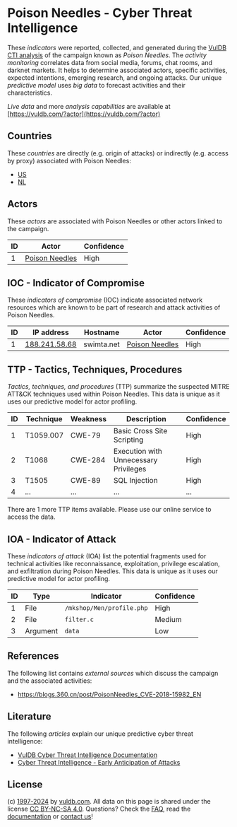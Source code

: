 # Poison Needles - Cyber Threat Intelligence

These _indicators_ were reported, collected, and generated during the [VulDB CTI analysis](https://vuldb.com/?kb.cti) of the campaign known as _Poison Needles_. The _activity monitoring_ correlates data from social media, forums, chat rooms, and darknet markets. It helps to determine associated actors, specific activities, expected intentions, emerging research, and ongoing attacks. Our unique _predictive model_ uses _big data_ to forecast activities and their characteristics.

_Live data_ and more _analysis capabilities_ are available at [https://vuldb.com/?actor](https://vuldb.com/?actor)

## Countries

These _countries_ are directly (e.g. origin of attacks) or indirectly (e.g. access by proxy) associated with Poison Needles:

* [US](https://vuldb.com/?country.us)
* [NL](https://vuldb.com/?country.nl)

## Actors

These _actors_ are associated with Poison Needles or other actors linked to the campaign.

ID | Actor | Confidence
-- | ----- | ----------
1 | [Poison Needles](https://vuldb.com/?actor.poison_needles) | High

## IOC - Indicator of Compromise

These _indicators of compromise_ (IOC) indicate associated network resources which are known to be part of research and attack activities of Poison Needles.

ID | IP address | Hostname | Actor | Confidence
-- | ---------- | -------- | ----- | ----------
1 | [188.241.58.68](https://vuldb.com/?ip.188.241.58.68) | swimta.net | [Poison Needles](https://vuldb.com/?actor.poison_needles) | High

## TTP - Tactics, Techniques, Procedures

_Tactics, techniques, and procedures_ (TTP) summarize the suspected MITRE ATT&CK techniques used within Poison Needles. This data is unique as it uses our predictive model for actor profiling.

ID | Technique | Weakness | Description | Confidence
-- | --------- | -------- | ----------- | ----------
1 | T1059.007 | CWE-79 | Basic Cross Site Scripting | High
2 | T1068 | CWE-284 | Execution with Unnecessary Privileges | High
3 | T1505 | CWE-89 | SQL Injection | High
4 | ... | ... | ... | ...

There are 1 more TTP items available. Please use our online service to access the data.

## IOA - Indicator of Attack

These _indicators of attack_ (IOA) list the potential fragments used for technical activities like reconnaissance, exploitation, privilege escalation, and exfiltration during Poison Needles. This data is unique as it uses our predictive model for actor profiling.

ID | Type | Indicator | Confidence
-- | ---- | --------- | ----------
1 | File | `/mkshop/Men/profile.php` | High
2 | File | `filter.c` | Medium
3 | Argument | `data` | Low

## References

The following list contains _external sources_ which discuss the campaign and the associated activities:

* https://blogs.360.cn/post/PoisonNeedles_CVE-2018-15982_EN

## Literature

The following _articles_ explain our unique predictive cyber threat intelligence:

* [VulDB Cyber Threat Intelligence Documentation](https://vuldb.com/?kb.cti)
* [Cyber Threat Intelligence - Early Anticipation of Attacks](https://www.scip.ch/en/?labs.20201022)

## License

(c) [1997-2024](https://vuldb.com/?kb.changelog) by [vuldb.com](https://vuldb.com/?kb.about). All data on this page is shared under the license [CC BY-NC-SA 4.0](https://creativecommons.org/licenses/by-nc-sa/4.0/). Questions? Check the [FAQ](https://vuldb.com/?kb.faq), read the [documentation](https://vuldb.com/?kb) or [contact us](https://vuldb.com/?contact)!
